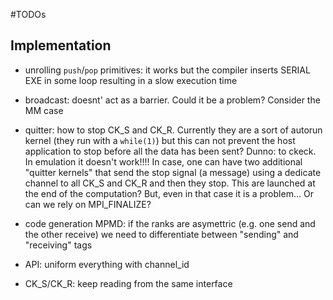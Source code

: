 #TODOs

## Implementation

- unrolling `push`/`pop` primitives: it works but the compiler inserts SERIAL EXE in some loop
	resulting in a slow execution time

- broadcast: doesnt' act as a barrier. Could it be a problem? Consider the MM case

- quitter: how to stop CK_S and CK_R. Currently they are a sort of autorun kernel (they run with a `while(1)`)
	but this can not prevent the host application to stop before all the data has been sent?
	Dunno: to ckeck. In emulation it doesn't work!!!!
	In case, one can have two additional "quitter kernels" that send the stop signal (a message) using a 
	dedicate channel to all CK_S and CK_R and then they stop. This are launched at the end of the computation?
	But, even in that case it is a problem...
	Or can we rely on MPI_FINALIZE?


- code generation MPMD: if the ranks are asymettric (e.g. one send and the other receive) we need to differentiate between "sending" and "receiving" tags

- API: uniform everything with channel_id

- CK_S/CK_R: keep reading from the same interface
